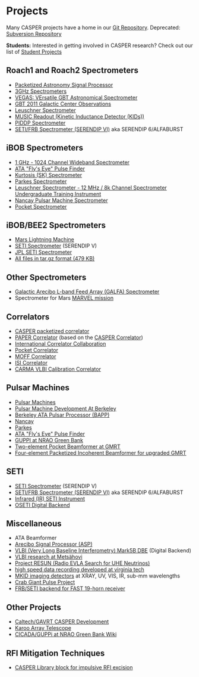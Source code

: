 # Projects

Many CASPER projects have a home in our [Git Repository](https://github.com/casper-astro).
Deprecated: [Subversion Repository](https://casper.ssl.berkeley.edu/svn/trunk/projects/)

<b>Students:</b> Interested in getting involved in CASPER research?
Check out our list of [ Student Projects](files/Student_projects "wikilink")

## Roach1 and Roach2 Spectrometers

  - [Packetized Astronomy Signal Processor](files/Packetized_Astronomy_Signal_Processor "wikilink")
  - [3GHz Spectrometers](files/3GHz_Spectrometers "wikilink")
  - [VEGAS: VErsatile GBT Astronomical Spectrometer](files/VEGAS:_VErsatile_GBT_Astronomical_Spectrometer "wikilink")
  - [GBT 2011 Galactic Center Observations](files/GBT_GC_2011 "wikilink")
  - [Leuschner Spectrometer](files/Leuschner_Spectrometer "wikilink")
  - [MUSIC Readout (Kinetic Inductance Detector (KIDs))](files/MUSIC_Readout_Kinetic_Inductance_Detector "wikilink")
  - [PIDDP Spectrometer](files/PIDDP_Spectrometer "wikilink")
  - [SETI/FRB Spectrometer (SERENDIP VI)](files/SETI/FRB_Spectrometer_SERENDIP_VI "wikilink") aka SERENDIP
    6/ALFABURST

## iBOB Spectrometers

  - [1 GHz - 1024 Channel Wideband Spectrometer](files/1_GHz_-_1024_Channel_Wideband_Spectrometer "wikilink")
  - [ATA "Fly's Eye" Pulse
    Finder](files/ATA_"Fly's_Eye"_Pulse_Finder "wikilink")
  - [Kurtosis (SK) Spectrometer](files/Kurtosis_Spectrometer "wikilink")
  - [Parkes Spectrometer](files/Parspec "wikilink")
  - [Leuschner Spectrometer - 12 MHz / 8k Channel Spectrometer Undergraduate Training Instrument](files/Leuschner_Spectrometer "wikilink")
  - [Nancay Pulsar Machine Spectrometer](files/Nancay_CoDeDi_Pulsar_Machine "wikilink")
  - [Pocket Spectrometer](files/Pocket_Spectrometer "wikilink")

## iBOB/BEE2 Spectrometers

  - [Mars Lightning Machine](files/Mars_Lightning_Machine "wikilink")
  - [SETI Spectrometer](files/SETI_Spectrometer "wikilink") (SERENDIP V)
  - [JPL SETI Spectrometer](http://casper.ssl.berkeley.edu/jplsetispec/)
  - [All files in tar.gz format (479 KB)](http://casper.ssl.berkeley.edu/software/jpl.tar.gz)

## Other Spectrometers

  - [Galactic Arecibo L-band Feed Array (GALFA) Spectrometer](http://seti.berkeley.edu/galfa/)
  - Spectrometer for Mars [MARVEL mission](http://www.jpl.nasa.gov/news/news.cfm?release=2002-219)

## Correlators

  - [CASPER packetized correlator](files/CASPER_Correlator "wikilink")
  - [PAPER Correlator](files/PAPER_Correlator "wikilink") (based on the [CASPER Correlator](files/CASPER_Correlator "wikilink"))
  - [International Correlator Collaboration](files/International_Correlator_Collaboration "wikilink")
  - [Pocket Correlator](files/Pocket_Correlator "wikilink")
  - [MOFF Correlator](files/MOFF_Correlator "wikilink")
  - [ISI Correlator](files/ISI_Correlator "wikilink")
  - [CARMA VLBI Calibration Correlator](files/CARMA_VLBI_Calibration_Correlator "wikilink")

## Pulsar Machines

  - [Pulsar Machines](files/Pulsar_Machines "wikilink")
  - [Pulsar Machine Development At Berkeley](files/Pulsar_Machine_Development_At_Berkeley "wikilink")
  - [ Berkeley ATA Pulsar Processor (BAPP)](files/BAPP "wikilink")
  - [ Nancay](files/Nancay_CoDeDi_Pulsar_Machine "wikilink")
  - [Parkes](files/Parspec "wikilink")
  - [ATA "Fly's Eye" Pulse Finder](files/ATA_Flys_Eye_Pulse_Finder "wikilink")
  - [ GUPPI at NRAO Green Bank](files/Guppi "wikilink")
  - [ Two-element Pocket Beamformer at GMRT](files/PoBe "wikilink")
  - [ Four-element Packetized Incoherent Beamformer for upgraded GMRT](files/Packetized_BF "wikilink")

## SETI

  - [SETI Spectrometer](files/SETI_Spectrometer "wikilink") (SERENDIP V)
  - [SETI/FRB Spectrometer (SERENDIP VI)](files/SETI/FRB_Spectrometer_SERENDIP_VI "wikilink") aka SERENDIP 6/ALFABURST
  - [Infrared (IR) SETI Instrument](files/Infrared_IR_SETI_Instrument "wikilink")
  - [OSETI Digital Backend](files/OSETI_Digital_Backend "wikilink")

## Miscellaneous

  - ATA Beamformer
  - [Arecibo Signal Processor (ASP)](http://astron.berkeley.edu/~dbacker/asp.html)
  - [VLBI (Very Long Baseline Interferometry) Mark5B DBE](http://www.haystack.edu/ast/uvlbi/tech/) (Digital Backend)
  - [VLBI research at Metsähovi](http://www.metsahovi.fi/en/vlbi/ibob/index)
  - [ Project RESUN (Radio EVLA Search for UHE Neutrinos)](files/RESUN "wikilink")
  - [high speed data recording developed at virginia tech](files/high_speed_data_recording_developed_at_virginia_tech "wikilink")
  - [MKID imaging detectors](http://www.physics.ucsb.edu/~bmazin/Mazin_Lab/Projects/Entries/2009/4/20_An_Open_Source_Microwave_Resonator_Readout.html) at XRAY, UV, VIS, IR, sub-mm wavelengths
  - [Crab Giant Pulse Project](files/Crab_Giant_Pulse_Project "wikilink")
  - [FRB/SETI backend for FAST 19-horn receiver](files/FRB/SETI_backend_for_FAST_19-horn_receiver "wikilink")

## Other Projects

  - [Caltech/GAVRT CASPER Development](files/CASPER_Development_at_Caltech "wikilink")
  - [Karoo Array Telescope](http://www.ska.ac.za)
  - [CICADA/GUPPi at NRAO Green Bank Wiki](https://wikio.nrao.edu/bin/view/CICADA/WebHome)

## RFI Mitigation Techniques

  - [CASPER Library block for impulsive RFI excision](files/Impulsive_RFI_Excision:_CASPER_Library_Block "wikilink")
